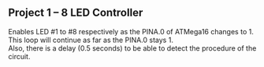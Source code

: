 <h2>Project 1 – 8 LED Controller</h2>

Enables LED #1 to #8 respectively as the PINA.0 of ATMega16 changes to 1. This loop will continue as far as the PINA.0 stays 1.
<br>
Also, there is a delay (0.5 seconds) to be able to detect the procedure of the circuit. 

